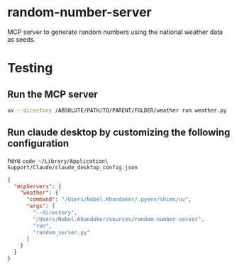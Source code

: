 # random-number-server
MCP server to generate random numbers using the national weather data as seeds.


# Testing
## Run the MCP server

```bash
uv --directory /ABSOLUTE/PATH/TO/PARENT/FOLDER/weather run weather.py
```

## Run claude desktop by customizing the following configuration
here `code ~/Library/Application\ Support/Claude/claude_desktop_config.json`

```JSON
{
  "mcpServers": {
    "weather": {
      "command": "/Users/Nobel.Khandaker/.pyenv/shims/uv",
      "args": [
        "--directory",
        "/Users/Nobel.Khandaker/sources/random-number-server",
        "run",
        "random_server.py"
      ]
    }
  }
}
```


